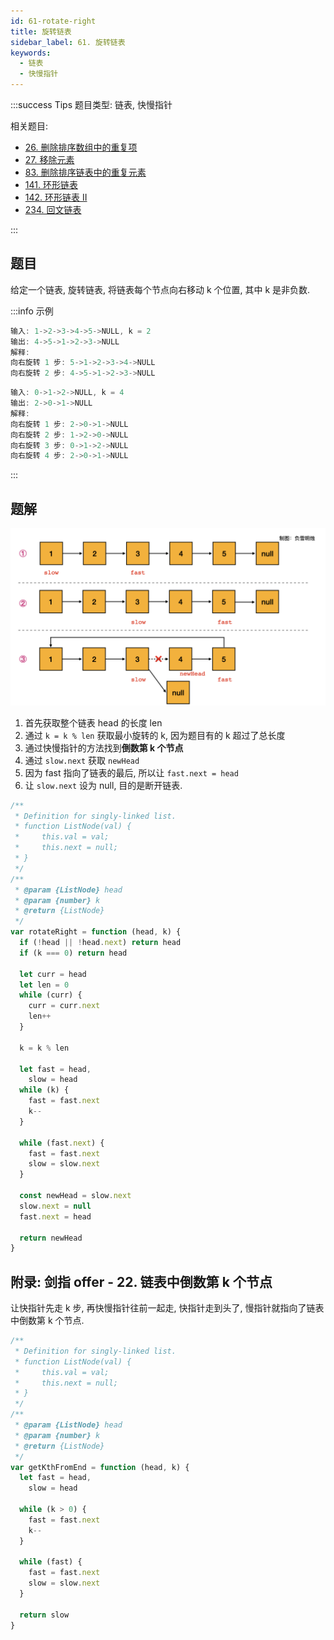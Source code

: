 ```yaml
---
id: 61-rotate-right
title: 旋转链表
sidebar_label: 61. 旋转链表
keywords:
  - 链表
  - 快慢指针
---
```


:::success Tips
题目类型: 链表, 快慢指针

相关题目:

- [26. 删除排序数组中的重复项](/leetcode/easy/26-remove-duplicates)
- [27. 移除元素](/leetcode/easy/27-remove-element)
- [83. 删除排序链表中的重复元素](/leetcode/easy/83-delete-duplicates)
- [141. 环形链表](/leetcode/easy/141-has-cycle)
- [142. 环形链表 II](/leetcode/medium/142-detect-cycle)
- [234. 回文链表](/leetcode/easy/234-is-palindrome)

:::

## 题目

给定一个链表, 旋转链表, 将链表每个节点向右移动 k 个位置, 其中 k 是非负数.

:::info 示例

```ts
输入: 1->2->3->4->5->NULL, k = 2
输出: 4->5->1->2->3->NULL
解释:
向右旋转 1 步: 5->1->2->3->4->NULL
向右旋转 2 步: 4->5->1->2->3->NULL
```

```ts
输入: 0->1->2->NULL, k = 4
输出: 2->0->1->NULL
解释:
向右旋转 1 步: 2->0->1->NULL
向右旋转 2 步: 1->2->0->NULL
向右旋转 3 步: 0->1->2->NULL
向右旋转 4 步: 2->0->1->NULL
```

:::

## 题解

![61-rotate-right](../../static/img/61-rotate-right.jpeg)

1. 首先获取整个链表 head 的长度 len
2. 通过 `k = k % len` 获取最小旋转的 k, 因为题目有的 k 超过了总长度
3. 通过快慢指针的方法找到**倒数第 k 个节点**
4. 通过 `slow.next` 获取 `newHead`
5. 因为 fast 指向了链表的最后, 所以让 `fast.next = head`
6. 让 `slow.next` 设为 null, 目的是断开链表.

```ts
/**
 * Definition for singly-linked list.
 * function ListNode(val) {
 *     this.val = val;
 *     this.next = null;
 * }
 */
/**
 * @param {ListNode} head
 * @param {number} k
 * @return {ListNode}
 */
var rotateRight = function (head, k) {
  if (!head || !head.next) return head
  if (k === 0) return head

  let curr = head
  let len = 0
  while (curr) {
    curr = curr.next
    len++
  }

  k = k % len

  let fast = head,
    slow = head
  while (k) {
    fast = fast.next
    k--
  }

  while (fast.next) {
    fast = fast.next
    slow = slow.next
  }

  const newHead = slow.next
  slow.next = null
  fast.next = head

  return newHead
}
```

## 附录: 剑指 offer - 22. 链表中倒数第 k 个节点

让快指针先走 k 步, 再快慢指针往前一起走, 快指针走到头了, 慢指针就指向了链表中倒数第 k 个节点.

```ts
/**
 * Definition for singly-linked list.
 * function ListNode(val) {
 *     this.val = val;
 *     this.next = null;
 * }
 */
/**
 * @param {ListNode} head
 * @param {number} k
 * @return {ListNode}
 */
var getKthFromEnd = function (head, k) {
  let fast = head,
    slow = head

  while (k > 0) {
    fast = fast.next
    k--
  }

  while (fast) {
    fast = fast.next
    slow = slow.next
  }

  return slow
}
```

